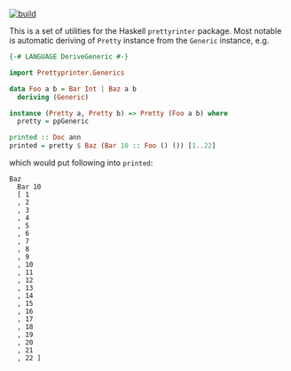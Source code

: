 [![build](https://github.com/sergv/prettyprinter-combinators/actions/workflows/haskell-ci.yaml/badge.svg)](https://github.com/sergv/prettyprinter-combinators/actions/workflows/haskell-ci.yaml)

This is a set of utilities for the Haskell `prettyrinter` package.
Most notable is automatic deriving of `Pretty` instance from the
`Generic` instance, e.g.

```haskell
{-# LANGUAGE DeriveGeneric #-}

import Prettyprinter.Generics

data Foo a b = Bar Int | Baz a b
  deriving (Generic)

instance (Pretty a, Pretty b) => Pretty (Foo a b) where
  pretty = ppGeneric

printed :: Doc ann
printed = pretty $ Baz (Bar 10 :: Foo () ()) [1..22]
```

which would put following into `printed`:

```
Baz
  Bar 10
  [ 1
  , 2
  , 3
  , 4
  , 5
  , 6
  , 7
  , 8
  , 9
  , 10
  , 11
  , 12
  , 13
  , 14
  , 15
  , 16
  , 17
  , 18
  , 19
  , 20
  , 21
  , 22 ]
```
